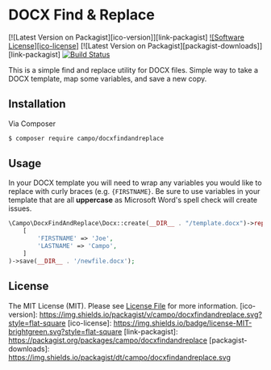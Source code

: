 # DOCX Find & Replace
[![Latest Version on Packagist][ico-version]][link-packagist]
[![Software License][ico-license]](LICENSE.md)
[![Latest Version on Packagist][packagist-downloads]][link-packagist]
[![Build Status](https://api.travis-ci.org/joecampo/docxfindandreplace.svg)](https://travis-ci.org/joecampo/docxfindandreplace)

This is a simple find and replace utility for DOCX files. Simple way to take a DOCX template, map some variables, and save a new copy.

## Installation

Via Composer

``` bash
$ composer require campo/docxfindandreplace
```

## Usage
In your DOCX template you will need to wrap any variables you would like to replace with curly braces (e.g. ``{FIRSTNAME}``. Be sure to use variables in your template that are all **uppercase** as Microsoft Word's spell check will create issues. 
``` php
\Campo\DocxFindAndReplace\Docx::create(__DIR__ . "/template.docx")->replace(
    [
        'FIRSTNAME' => 'Joe',
        'LASTNAME' => 'Campo',
    ]
)->save(__DIR__ . '/newfile.docx');
```
## License

The MIT License (MIT). Please see [License File](LICENSE.md) for more information.
[ico-version]: https://img.shields.io/packagist/v/campo/docxfindandreplace.svg?style=flat-square
[ico-license]: https://img.shields.io/badge/license-MIT-brightgreen.svg?style=flat-square
[link-packagist]: https://packagist.org/packages/campo/docxfindandreplace
[packagist-downloads]: https://img.shields.io/packagist/dt/campo/docxfindandreplace.svg